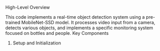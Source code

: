 High-Level Overview

This code implements a real-time object detection system using a pre-trained MobileNet-SSD model. It processes video input from a camera, detects various objects, and implements a specific monitoring system focused on bottles and people.
Key Components

1. Setup and Initialization
